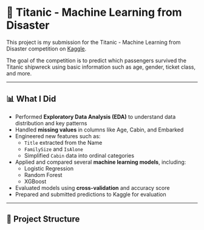 # 🚢 Titanic - Machine Learning from Disaster

This project is my submission for the Titanic - Machine Learning from Disaster competition on [Kaggle](https://www.kaggle.com/competitions/titanic).

The goal of the competition is to predict which passengers survived the Titanic shipwreck using basic information such as age, gender, ticket class, and more.

---

## 📊 What I Did

- Performed **Exploratory Data Analysis (EDA)** to understand data distribution and key patterns
- Handled **missing values** in columns like Age, Cabin, and Embarked
- Engineered new features such as:
  - `Title` extracted from the Name
  - `FamilySize` and `IsAlone`
  - Simplified `Cabin` data into ordinal categories
- Applied and compared several **machine learning models**, including:
  - Logistic Regression
  - Random Forest
  - XGBoost
- Evaluated models using **cross-validation** and accuracy score
- Prepared and submitted predictions to Kaggle for evaluation

---

## 📁 Project Structure

